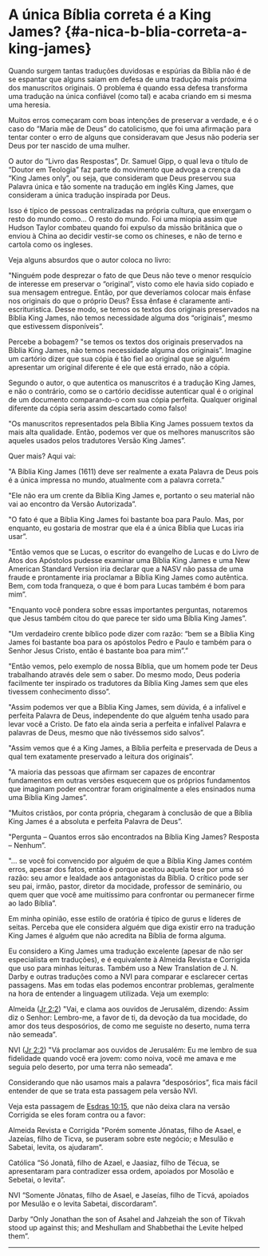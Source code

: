 # A única Bíblia correta é a King James? {#a-nica-b-blia-correta-a-king-james}

Quando surgem tantas traduções duvidosas e espúrias da Bíblia não é de se espantar que alguns saiam em defesa de uma tradução mais próxima dos manuscritos originais. O problema é quando essa defesa transforma uma tradução na única confiável (como tal) e acaba criando em si mesma uma heresia.

Muitos erros começaram com boas intenções de preservar a verdade, e é o caso do “Maria mãe de Deus” do catolicismo, que foi uma afirmação para tentar conter o erro de alguns que consideravam que Jesus não poderia ser Deus por ter nascido de uma mulher.

O autor do “Livro das Respostas”, Dr. Samuel Gipp, o qual leva o título de “Doutor em Teologia” faz parte do movimento que advoga a crença da “King James only”, ou seja, que consideram que Deus preservou sua Palavra única e tão somente na tradução em inglês King James, que consideram a única tradução inspirada por Deus.

Isso é típico de pessoas centralizadas na própria cultura, que enxergam o resto do mundo como... O resto do mundo. Foi uma miopia assim que Hudson Taylor combateu quando foi expulso da missão britânica que o enviou à China ao decidir vestir-se como os chineses, e não de terno e cartola como os ingleses.

Veja alguns absurdos que o autor coloca no livro:

&quot;Ninguém pode desprezar o fato de que Deus não teve o menor resquício de interesse em preservar o “original”, visto como ele havia sido copiado e sua mensagem entregue. Então, por que deveríamos colocar mais ênfase nos originais do que o próprio Deus? Essa ênfase é claramente anti-escrituristica. Desse modo, se temos os textos dos originais preservados na Bíblia King James, não temos necessidade alguma dos “originais”, mesmo que estivessem disponíveis”.

Percebe a bobagem? &quot;se temos os textos dos originais preservados na Bíblia King James, não temos necessidade alguma dos originais”. Imagine um cartório dizer que sua cópia é tão fiel ao original que se alguém apresentar um original diferente é ele que está errado, não a cópia.

Segundo o autor, o que autentica os manuscritos é a tradução King James, e não o contrário, como se o cartório decidisse autenticar qual é o original de um documento comparando-o com sua cópia perfeita. Qualquer original diferente da cópia seria assim descartado como falso!

&quot;Os manuscritos representados pela Bíblia King James possuem textos da mais alta qualidade. Então, podemos ver que os melhores manuscritos são aqueles usados pelos tradutores Versão King James”.

Quer mais? Aqui vai:

&quot;A Bíblia King James (1611) deve ser realmente a exata Palavra de Deus pois é a única impressa no mundo, atualmente com a palavra correta.”

&quot;Ele não era um crente da Bíblia King James e, portanto o seu material não vai ao encontro da Versão Autorizada”.

&quot;O fato é que a Bíblia King James foi bastante boa para Paulo. Mas, por enquanto, eu gostaria de mostrar que ela é a única Bíblia que Lucas iria usar”.

&quot;Então vemos que se Lucas, o escritor do evangelho de Lucas e do Livro de Atos dos Apóstolos pudesse examinar uma Bíblia King James e uma New American Standard Version iria declarar que a NASV não passa de uma fraude e prontamente iria proclamar a Bíblia King James como autêntica. Bem, com toda franqueza, o que é bom para Lucas também é bom para mim”.

&quot;Enquanto você pondera sobre essas importantes perguntas, notaremos que Jesus também citou do que parece ter sido uma Bíblia King James”.

&quot;Um verdadeiro crente bíblico pode dizer com razão: “bem se a Bíblia King James foi bastante boa para os apóstolos Pedro e Paulo e também para o Senhor Jesus Cristo, então é bastante boa para mim”.”

&quot;Então vemos, pelo exemplo de nossa Bíblia, que um homem pode ter Deus trabalhando através dele sem o saber. Do mesmo modo, Deus poderia facilmente ter inspirado os tradutores da Bíblia King James sem que eles tivessem conhecimento disso”.

&quot;Assim podemos ver que a Bíblia King James, sem dúvida, é a infalível e perfeita Palavra de Deus, independente do que alguém tenha usado para levar você a Cristo. De fato ela ainda seria a perfeita e infalível Palavra e palavras de Deus, mesmo que não tivéssemos sido salvos”.

&quot;Assim vemos que é a King James, a Bíblia perfeita e preservada de Deus a qual tem exatamente preservado a leitura dos originais”.

&quot;A maioria das pessoas que afirmam ser capazes de encontrar fundamentos em outras versões esquecem que os próprios fundamentos que imaginam poder encontrar foram originalmente a eles ensinados numa uma Bíblia King James”.

&quot;Muitos cristãos, por conta própria, chegaram à conclusão de que a Bíblia King James é a absoluta e perfeita Palavra de Deus”.

&quot;Pergunta – Quantos erros são encontrados na Bíblia King James? Resposta – Nenhum”.

&quot;... se você foi convencido por alguém de que a Bíblia King James contém erros, apesar dos fatos, então é porque aceitou aquela tese por uma só razão: seu amor e lealdade aos antagonistas da Bíblia. O crítico pode ser seu pai, irmão, pastor, diretor da mocidade, professor de seminário, ou quem quer que você ame muitíssimo para confrontar ou permanecer firme ao lado Bíblia”.

Em minha opinião, esse estilo de oratória é típico de gurus e líderes de seitas. Perceba que ele considera alguém que diga existir erro na tradução King James é alguém que não acredita na Bíblia de forma alguma.

Eu considero a King James uma tradução excelente (apesar de não ser especialista em traduções), e é equivalente à Almeida Revista e Corrigida que uso para minhas leituras. Também uso a New Translation de J. N. Darby e outras traduções como a NVI para comparar e esclarecer certas passagens. Mas em todas elas podemos encontrar problemas, geralmente na hora de entender a linguagem utilizada. Veja um exemplo:

Almeida ([Jr 2:2](http://bibliaonline.com.br/acf/jr/2/2)) &quot;Vai, e clama aos ouvidos de Jerusalém, dizendo: Assim diz o Senhor: Lembro-me, a favor de ti, da devoção da tua mocidade, do amor dos teus desposórios, de como me seguiste no deserto, numa terra não semeada”.

NVI ([Jr 2:2](http://bibliaonline.com.br/acf/jr/2/2)) &quot;Vá proclamar aos ouvidos de Jerusalém: Eu me lembro de sua fidelidade quando você era jovem: como noiva, você me amava e me seguia pelo deserto, por uma terra não semeada”.

Considerando que não usamos mais a palavra “desposórios”, fica mais fácil entender de que se trata esta passagem pela versão NVI.

Veja esta passagem de [Esdras 10:15](http://bibliaonline.com.br/acf/ed/10/15), que não deixa clara na versão Corrigida se eles foram contra ou a favor:

Almeida Revista e Corrigida &quot;Porém somente Jônatas, filho de Asael, e Jazeías, filho de Ticva, se puseram sobre este negócio; e Mesulão e Sabetai, levita, os ajudaram”.

Católica “Só Jonatã, filho de Azael, e Jaasiaz, filho de Técua, se apresentaram para contradizer essa ordem, apoiados por Mosolão e Sebetai, o levita”.

NVI “Somente Jônatas, filho de Asael, e Jaseías, filho de Ticvá, apoiados por Mesulão e o levita Sabetai, discordaram”.

Darby “Only Jonathan the son of Asahel and Jahzeiah the son of Tikvah stood up against this; and Meshullam and Shabbethai the Levite helped them”.

*****